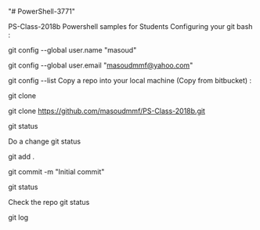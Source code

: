 "# PowerShell-3771" 

PS-Class-2018b
Powershell samples for Students
Configuring your git bash :

git config --global user.name "masoud"

git config --global user.email "masoudmmf@yahoo.com"

git config --list Copy a repo into your local machine (Copy from bitbucket) :

git clone

git clone https://github.com/masoudmmf/PS-Class-2018b.git

git status

Do a change
git status

git add .

git commit -m "Initial commit"

git status

Check the repo
git status

git log
